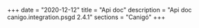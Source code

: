 +++
date        = "2020-12-12"
title       = "Api doc"
description = "Api doc canigo.integration.psgd 2.4.1"
sections    = "Canigó"
+++